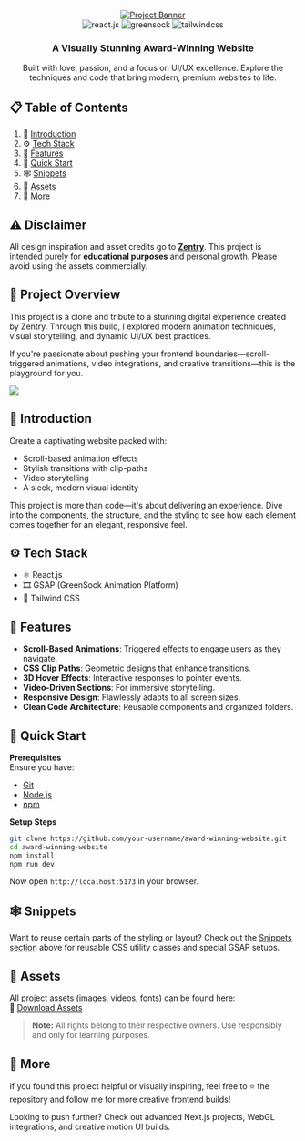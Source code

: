 
<div align="center">
  <br />
    <a href="https://youtu.be/zA9r5zTllx4" target="_blank">
      <img src="https://github.com/user-attachments/assets/ab600f24-f4d9-4cef-8f1e-3fd9194afb30" alt="Project Banner">
    </a>
  <br />

  <div>
    <img src="https://img.shields.io/badge/-React_JS-black?style=for-the-badge&logoColor=white&logo=react&color=61DAFB" alt="react.js" />
    <img src="https://img.shields.io/badge/-GSAP-black?style=for-the-badge&logoColor=white&logo=greensock&color=88CE02" alt="greensock" />
    <img src="https://img.shields.io/badge/-Tailwind_CSS-black?style=for-the-badge&logoColor=white&logo=tailwindcss&color=06B6D4" alt="tailwindcss" />
  </div>

  <h3 align="center">A Visually Stunning Award-Winning Website</h3>

   <div align="center">
     Built with love, passion, and a focus on UI/UX excellence. Explore the techniques and code that bring modern, premium websites to life.
    </div>
</div>

## 📋 Table of Contents

1. 🤖 [Introduction](#introduction)  
2. ⚙️ [Tech Stack](#tech-stack)  
3. 🔋 [Features](#features)  
4. 🤸 [Quick Start](#quick-start)  
5. 🕸️ [Snippets](#snippets)  
6. 🔗 [Assets](#assets)  
7. 🚀 [More](#more)

## ⚠️ Disclaimer

All design inspiration and asset credits go to **[Zentry](https://zentry.com/)**. This project is intended purely for **educational purposes** and personal growth. Please avoid using the assets commercially.

## 🚨 Project Overview

This project is a clone and tribute to a stunning digital experience created by Zentry. Through this build, I explored modern animation techniques, visual storytelling, and dynamic UI/UX best practices.

If you're passionate about pushing your frontend boundaries—scroll-triggered animations, video integrations, and creative transitions—this is the playground for you.

<a href="https://youtu.be/zA9r5zTllx4" target="_blank"><img src="https://github.com/sujatagunale/EasyRead/assets/151519281/1736fca5-a031-4854-8c09-bc110e3bc16d" /></a>

## <a name="introduction">🤖 Introduction</a>

Create a captivating website packed with:

- Scroll-based animation effects  
- Stylish transitions with clip-paths  
- Video storytelling  
- A sleek, modern visual identity

This project is more than code—it's about delivering an experience. Dive into the components, the structure, and the styling to see how each element comes together for an elegant, responsive feel.

## <a name="tech-stack">⚙️ Tech Stack</a>

- ⚛️ React.js  
- 🎞️ GSAP (GreenSock Animation Platform)  
- 🎨 Tailwind CSS

## <a name="features">🔋 Features</a>

- **Scroll-Based Animations**: Triggered effects to engage users as they navigate.
- **CSS Clip Paths**: Geometric designs that enhance transitions.
- **3D Hover Effects**: Interactive responses to pointer events.
- **Video-Driven Sections**: For immersive storytelling.
- **Responsive Design**: Flawlessly adapts to all screen sizes.
- **Clean Code Architecture**: Reusable components and organized folders.

## <a name="quick-start">🤸 Quick Start</a>

**Prerequisites**  
Ensure you have:

- [Git](https://git-scm.com/)  
- [Node.js](https://nodejs.org/en)  
- [npm](https://www.npmjs.com/)

**Setup Steps**

```bash
git clone https://github.com/your-username/award-winning-website.git
cd award-winning-website
npm install
npm run dev
```

Now open `http://localhost:5173` in your browser.

## <a name="snippets">🕸️ Snippets</a>

Want to reuse certain parts of the styling or layout? Check out the [Snippets section](#) above for reusable CSS utility classes and special GSAP setups.

## <a name="assets">🔗 Assets</a>

All project assets (images, videos, fonts) can be found here:  
🔗 [Download Assets](https://drive.google.com/file/d/12hCVnanOAUmM1vzz2dTWZ_uEFGG8xDcT/view?usp=sharing)

> **Note:** All rights belong to their respective owners. Use responsibly and only for learning purposes.

## <a name="more">🚀 More</a>

If you found this project helpful or visually inspiring, feel free to ⭐ the repository and follow me for more creative frontend builds!

Looking to push further? Check out advanced Next.js projects, WebGL integrations, and creative motion UI builds.
